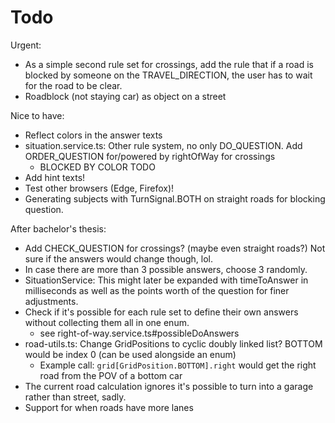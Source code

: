 # Todo

Urgent:
- As a simple second rule set for crossings, add the rule that if a road is blocked by someone on the TRAVEL_DIRECTION, the user has to wait for the road to be clear.
- Roadblock (not staying car) as object on a street

Nice to have:
- Reflect colors in the answer texts
- situation.service.ts: Other rule system, no only DO_QUESTION. Add ORDER_QUESTION for/powered by rightOfWay for crossings
	- BLOCKED BY COLOR TODO
- Add hint texts!
- Test other browsers (Edge, Firefox)!
- Generating subjects with TurnSignal.BOTH on straight roads for blocking question. 

After bachelor's thesis:
- Add CHECK_QUESTION for crossings? (maybe even straight roads?) Not sure if the answers would change though, lol.
- In case there are more than 3 possible answers, choose 3 randomly.
- SituationService: This might later be expanded with timeToAnswer in milliseconds as well as the points worth of the question for finer adjustments.
- Check if it's possible for each rule set to define their own answers without collecting them all in one enum.
	- see right-of-way.service.ts#possibleDoAnswers
- road-utils.ts: Change GridPositions to cyclic doubly linked list? BOTTOM would be index 0 (can be used alongside an enum)
	- Example call: `grid[GridPosition.BOTTOM].right` would get the right road from the POV of a bottom car
- The current road calculation ignores it's possible to turn into a garage rather than street, sadly.
- Support for when roads have more lanes
